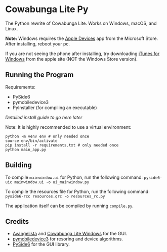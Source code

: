 # Cowabunga Lite Py

The Python rewrite of Cowabunga Lite. Works on Windows, macOS, and Linux.


**Note:** Windows requires the [Apple Devices](https://apps.microsoft.com/detail/9np83lwlpz9k?hl=en-US&gl=US) app from the Microsoft Store. After installing, reboot your pc.

If you are not seeing the phone after installing, try downloading [iTunes for Windows](https://support.apple.com/en-us/106372) from the apple site (NOT the Windows Store version).

## Running the Program
Requirements:
- PySide6
- pymobiledevice3
- PyInstaller (for compiling an executable)

*Detailed install guide to go here later*

Note: It is highly recommended to use a virtual environment:
```
python -m venv env # only needed once
source env/bin/activate
pip install -r requirements.txt # only needed once
python main_app.py
```

## Building
To compile `mainwindow.ui` for Python, run the following command:
`pyside6-uic mainwindow.ui -o ui_mainwindow.py`

To compile the resources file for Python, run the following command:
`pyside6-rcc resources.qrc -o resources_rc.py`

The application itself can be compiled by running `compile.py`.

## Credits
- [Avangelista](https://github.com/Avangelista) and [Cowabunga Lite Windows](https://github.com/Avangelista/CowabungaLiteWindows) for the GUI.
- [pymobiledevice3](https://github.com/doronz88/pymobiledevice3) for resoring and device algorithms.
- [PySide6](https://doc.qt.io/qtforpython-6/) for the GUI library.
